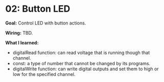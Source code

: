 # 02: Button LED
**Goal:** Control LED with button actions.

**Wiring:** TBD.

**What I learned:**

- digitalRead function: can read voltage that is running though that channel.
- const: a type of number that cannot be changed by its programs.
- digitalWrite function: can write digital outputs and set them to high or low for the specified channel.